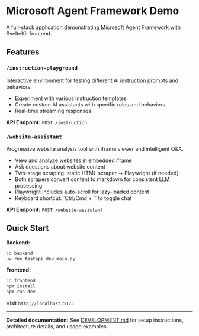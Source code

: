 # Microsoft Agent Framework Demo

A full-stack application demonstrating Microsoft Agent Framework with SvelteKit frontend.

## Features

### `/instruction-playground`
Interactive environment for testing different AI instruction prompts and behaviors.
- Experiment with various instruction templates
- Create custom AI assistants with specific roles and behaviors
- Real-time streaming responses

**API Endpoint:** `POST /instruction`

### `/website-assistant`
Progressive website analysis tool with iframe viewer and intelligent Q&A.
- View and analyze websites in embedded iframe
- Ask questions about website content
- Two-stage scraping: static HTML scraper → Playwright (if needed)
- Both scrapers convert content to markdown for consistent LLM processing
- Playwright includes auto-scroll for lazy-loaded content
- Keyboard shortcut: `Ctrl/Cmd + `` to toggle chat

**API Endpoint:** `POST /website-assistant`

## Quick Start

**Backend:**
```bash
cd backend
uv run fastapi dev main.py
```

**Frontend:**
```bash
cd frontend
npm install
npm run dev
```

Visit `http://localhost:5173`

---

**Detailed documentation:** See [DEVELOPMENT.md](DEVELOPMENT.md) for setup instructions, architecture details, and usage examples.